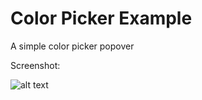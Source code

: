 Color Picker Example
============

A simple color picker popover

Screenshot:

![alt text](https://raw.githubusercontent.com/EthanStrider/iOS-Projects/master/ColorPickerExample/colorPicker.png "Image Picker Screenshot")
